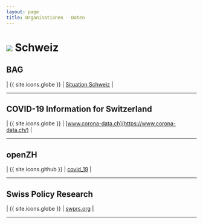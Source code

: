 ```yaml
---
layout: page
title: Organisationen - Daten
---
```


# <img src="{{site.baseurl}}/assets/img/flaggen/ch.png"> Schweiz  

## BAG

| {{ site.icons.globe }} | [Situation Schweiz](https://www.bag.admin.ch/bag/de/home/krankheiten/ausbrueche-epidemien-pandemien/aktuelle-ausbrueche-epidemien/novel-cov/situation-schweiz-und-international.html) |

---

## COVID-19 Information for Switzerland

| {{ site.icons.globe }} | [www.corona-data.ch](https://www.corona-data.ch/) |

---

## openZH

| {{ site.icons.github }} | [covid_19](https://github.com/openZH/covid_19) |

---

## Swiss Policy Research

| {{ site.icons.globe }} | [swprs.org](https://swprs.org/) |

---
